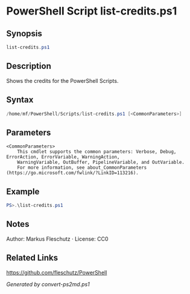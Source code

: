# PowerShell Script list-credits.ps1

## Synopsis
```powershell
list-credits.ps1
```

## Description
Shows the credits for the PowerShell Scripts.

## Syntax
```powershell
/home/mf/PowerShell/Scripts/list-credits.ps1 [<CommonParameters>]
```

## Parameters

```
<CommonParameters>
    This cmdlet supports the common parameters: Verbose, Debug, ErrorAction, ErrorVariable, WarningAction, 
    WarningVariable, OutBuffer, PipelineVariable, and OutVariable.
    For more information, see about_CommonParameters (https://go.microsoft.com/fwlink/?LinkID=113216).
```

## Example
```powershell
PS>.\list-credits.ps1
```


## Notes
Author: Markus Fleschutz · License: CC0

## Related Links
https://github.com/fleschutz/PowerShell

*Generated by convert-ps2md.ps1*
